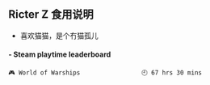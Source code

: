 ## Ricter Z 食用说明
- 喜欢猫猫，是个冇猫孤儿

<!-- steam-box start -->
#### - Steam playtime leaderboard
```text
🎮 World of Warships                 🕘 67 hrs 30 mins
```
<!-- Powered by https://github.com/YouEclipse/steam-box . -->
<!-- steam-box end -->
